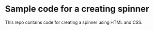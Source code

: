 # Sample code for a creating spinner
This repo contains code for creating a spinner using HTML and CSS.
